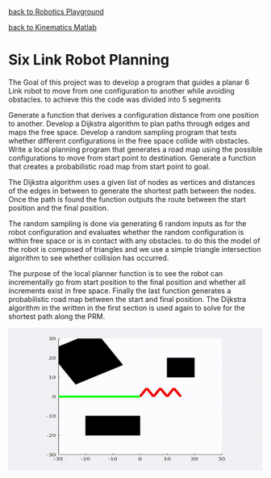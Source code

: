 [back to Robotics Playground](https://github.com/sandeepgogadi/Robotics-Playground)

[back to Kinematics Matlab](https://github.com/sandeepgogadi/Kinematics-Matlab)

# Six Link Robot Planning

The Goal of this project was to develop a program that guides a planar 6 Link robot to move from one configuration to another while avoiding obstacles. to achieve this the code was divided into 5 segments

Generate a function that derives a configuration distance from one position to another.
Develop a Dijkstra algorithm to plan paths through edges and maps the free space.
Develop a random sampling program that tests whether different configurations in the free space collide with obstacles.
Write a local planning program that generates a road map using the possible configurations to move from start point to destination.
Generate a function that creates a probabilistic road map from start point to goal.

The Dijkstra algorithm uses a given list of nodes as vertices and distances of the edges in between to generate the shortest path between the nodes. Once the path is found the function outputs the route between the start position and the final position.

The random sampling is done via generating 6 random inputs as for the robot configuration and evaluates whether the random configuration is within free space or is in contact with any obstacles. to do this the model of the robot is composed of triangles and we use a simple triangle intersection algorithm to see whether collision has occurred.

The purpose of the local planner function is to see the robot can incrementally go from start position to the final position and whether all increments exist in free space. Finally the last function generates a probabilistic road map between the start and final position. The Dijkstra algorithm in the written in the first section is used again to solve for the shortest path along the PRM.

![alt text](https://github.com/sandeepgogadi/Kinematics-Matlab/blob/master/Six%20Link%20Robot%20Planning/output.gif "Output")
